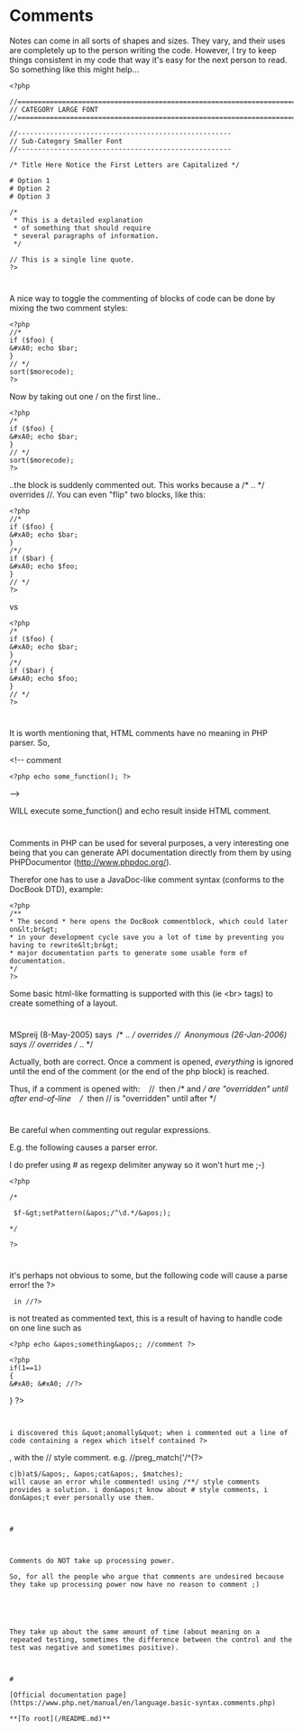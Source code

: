# Comments





Notes can come in all sorts of shapes and sizes. They vary, and their uses are completely up to the person writing the code. However, I try to keep things consistent in my code that way it&apos;s easy for the next person to read. So something like this might help...



```
<?php

//======================================================================
// CATEGORY LARGE FONT
//======================================================================

//-----------------------------------------------------
// Sub-Category Smaller Font
//-----------------------------------------------------

/* Title Here Notice the First Letters are Capitalized */

# Option 1
# Option 2
# Option 3

/*
 * This is a detailed explanation
 * of something that should require
 * several paragraphs of information.
 */
 
// This is a single line quote.
?>
```



  

#



A nice way to toggle the commenting of blocks of code can be done by mixing the two comment styles:


```
<?php
//*
if ($foo) {
&#xA0; echo $bar;
}
// */
sort($morecode);
?>
```


Now by taking out one / on the first line..



```
<?php
/*
if ($foo) {
&#xA0; echo $bar;
}
// */
sort($morecode);
?>
```

..the block is suddenly commented out.
This works because a /* .. */ overrides //. You can even &quot;flip&quot; two blocks, like this:


```
<?php
//*
if ($foo) {
&#xA0; echo $bar;
}
/*/
if ($bar) {
&#xA0; echo $foo;
}
// */
?>
```

vs


```
<?php
/*
if ($foo) {
&#xA0; echo $bar;
}
/*/
if ($bar) {
&#xA0; echo $foo;
}
// */
?>
```



  

#



It is worth mentioning that, HTML comments have no meaning in PHP parser. So,

&lt;!-- comment


```
<?php echo some_function(); ?>
```

--&gt;

WILL execute some_function() and echo result inside HTML comment.

  

#



Comments in PHP can be used for several purposes, a very interesting one being that you can generate API documentation directly from them by using PHPDocumentor (http://www.phpdoc.org/).

Therefor one has to use a JavaDoc-like comment syntax (conforms to the DocBook DTD), example:


```
<?php
/**
* The second * here opens the DocBook commentblock, which could later on&lt;br&gt;
* in your development cycle save you a lot of time by preventing you having to rewrite&lt;br&gt;
* major documentation parts to generate some usable form of documentation.
*/
?>
```

Some basic html-like formatting is supported with this (ie &lt;br&gt; tags) to create something of a layout.

  

#



MSpreij (8-May-2005) says&#xA0; /* .. */ overrides //&#xA0; 
Anonymous (26-Jan-2006) says // overrides /* .. */

Actually, both are correct. Once a comment is opened, *everything* is ignored until the end of the comment (or the end of the php block) is reached.

Thus, if a comment is opened with: 
&#xA0;&#xA0; //&#xA0; then /* and */ are &quot;overridden&quot; until after end-of-line 
&#xA0;&#xA0; /*&#xA0; then // is &quot;overridden&quot; until after */

  

#



Be careful when commenting out regular expressions.

E.g. the following causes a parser error.

I do prefer using # as regexp delimiter anyway so it won&apos;t hurt me ;-)



```
<?php 

/*

 $f-&gt;setPattern(&apos;/^\d.*/&apos;);

*/

?>
```



  

#



it&apos;s perhaps not obvious to some, but the following code will cause a parse error! the ?>
```
 in //?>
```
 is not treated as commented text, this is a result of having to handle code on one line such as 

```
<?php echo &apos;something&apos;; //comment ?>
```




```
<?php
if(1==1)
{
&#xA0; &#xA0; //?>
```

}
?>
```


i discovered this &quot;anomally&quot; when i commented out a line of code containing a regex which itself contained ?>
```
, with the // style comment.
e.g. //preg_match(&apos;/^(?>
```
c|b)at$/&apos;, &apos;cat&apos;, $matches);
will cause an error while commented! using /**/ style comments provides a solution. i don&apos;t know about # style comments, i don&apos;t ever personally use them.

  

#



Comments do NOT take up processing power.

So, for all the people who argue that comments are undesired because they take up processing power now have no reason to comment ;)



```
<?php

// Control
echo microtime(), &quot;&lt;br /&gt;&quot;; // 0.25163600 1292450508
echo microtime(), &quot;&lt;br /&gt;&quot;; // 0.25186000 1292450508

// Test
echo microtime(), &quot;&lt;br /&gt;&quot;; // 0.25189700 1292450508
# TEST TEST TEST TEST TEST TEST TEST TEST TEST TEST TEST TEST TEST TEST TEST TEST TEST TEST TEST
# .. Above comment repeated 18809 times ..
echo microtime(), &quot;&lt;br /&gt;&quot;; // 0.25192100 1292450508

?>
```


They take up about the same amount of time (about meaning on a repeated testing, sometimes the difference between the control and the test was negative and sometimes positive).

  

#

[Official documentation page](https://www.php.net/manual/en/language.basic-syntax.comments.php)

**[To root](/README.md)**
